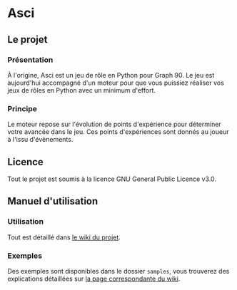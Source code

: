 # Asci

## Le projet

### Présentation

À l'origine, Asci est un jeu de rôle en Python pour Graph 90. Le jeu est aujourd'hui accompagné d'un moteur pour que vous puissiez réaliser vos jeux de rôles en Python avec un minimum d'effort.

### Principe

Le moteur repose sur l'évolution de points d'expérience pour déterminer votre avancée dans le jeu. Ces points d'expériences sont donnés au joueur à l'issu d'évènements.

## Licence

Tout le projet est soumis à la licence GNU General Public Licence v3.0.

## Manuel d'utilisation

### Utilisation

Tout est détaillé dans [le wiki du projet](https://gitea.planet-casio.com/Shadow15510/Asci/wiki/Cr%C3%A9ation-d%27un-jeu-de-r%C3%B4le-avec-Asci).

### Exemples

Des exemples sont disponibles dans le dossier `samples`, vous trouverez des explications détaillées sur [la page correspondante du wiki](https://gitea.planet-casio.com/Shadow15510/Asci/wiki/Exemples).

